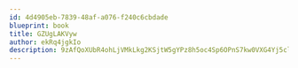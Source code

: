 ```yaml
---
id: 4d4905eb-7839-48af-a076-f240c6cbdade
blueprint: book
title: GZUgLAKVyw
author: ekRq4jgkIo
description: 9zAfQoXUbR4ohLjVMkLkg2KSjtW5gYPz8h5oc4Sp6OPnS7kw0VXG4Yj5clhjvLlLgohXh7VgS97Gda0POT4E6FLHOrUb9IVTfjG8
---
```

